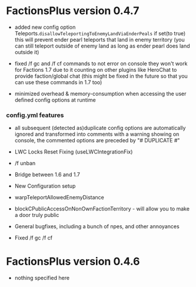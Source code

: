 # FactionsPlus version 0.4.7

* added new config option Teleports.`disallowTeleportingToEnemyLandViaEnderPeals`
if set(to true) this will prevent ender pearl teleports that land in enemy territory
(you can still teleport outside of enemy land as long as ender pearl does land outside it)
  
* fixed /f gc and /f cf commands to not error on console
  they won't work for Factions 1.7 due to it counting on other plugins like HeroChat to provide faction/global chat
  (this might be fixed in the future so that you can use these commands in 1.7 too)
  
* minimized overhead & memory-consumption when accessing the user defined config options at runtime

### config.yml features
* all subsequent (detected as)duplicate config options are automatically ignored and transformed into comments with
  a warning showing on console, the commented options are preceded by "# DUPLICATE #"

* LWC Locks Reset Fixing (useLWCIntegrationFix)

* /f unban

* Bridge between 1.6 and 1.7

* New Configuration setup

* warpTeleportAllowedEnemyDistance

* blockCPublicAccessOnNonOwnFactionTerritory - will allow you to make a door truly public

* General bugfixes, including a bunch of npes, and other annoyances 

* Fixed /f gc /f cf

# FactionsPlus version 0.4.6
* nothing specified here

